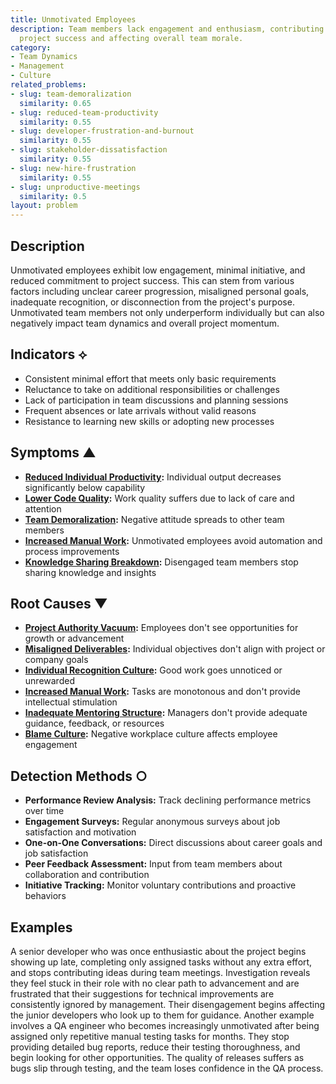 ```yaml
---
title: Unmotivated Employees
description: Team members lack engagement and enthusiasm, contributing minimally to
  project success and affecting overall team morale.
category:
- Team Dynamics
- Management
- Culture
related_problems:
- slug: team-demoralization
  similarity: 0.65
- slug: reduced-team-productivity
  similarity: 0.55
- slug: developer-frustration-and-burnout
  similarity: 0.55
- slug: stakeholder-dissatisfaction
  similarity: 0.55
- slug: new-hire-frustration
  similarity: 0.55
- slug: unproductive-meetings
  similarity: 0.5
layout: problem
---
```


## Description

Unmotivated employees exhibit low engagement, minimal initiative, and reduced commitment to project success. This can stem from various factors including unclear career progression, misaligned personal goals, inadequate recognition, or disconnection from the project's purpose. Unmotivated team members not only underperform individually but can also negatively impact team dynamics and overall project momentum.

## Indicators ⟡

- Consistent minimal effort that meets only basic requirements
- Reluctance to take on additional responsibilities or challenges
- Lack of participation in team discussions and planning sessions
- Frequent absences or late arrivals without valid reasons
- Resistance to learning new skills or adopting new processes

## Symptoms ▲

- **[Reduced Individual Productivity](reduced-individual-productivity.md):** Individual output decreases significantly below capability
- **[Lower Code Quality](lower-code-quality.md):** Work quality suffers due to lack of care and attention
- **[Team Demoralization](team-demoralization.md):** Negative attitude spreads to other team members
- **[Increased Manual Work](increased-manual-work.md):** Unmotivated employees avoid automation and process improvements
- **[Knowledge Sharing Breakdown](knowledge-sharing-breakdown.md):** Disengaged team members stop sharing knowledge and insights

## Root Causes ▼

- **[Project Authority Vacuum](project-authority-vacuum.md):** Employees don't see opportunities for growth or advancement
- **[Misaligned Deliverables](misaligned-deliverables.md):** Individual objectives don't align with project or company goals
- **[Individual Recognition Culture](individual-recognition-culture.md):** Good work goes unnoticed or unrewarded
- **[Increased Manual Work](increased-manual-work.md):** Tasks are monotonous and don't provide intellectual stimulation
- **[Inadequate Mentoring Structure](inadequate-mentoring-structure.md):** Managers don't provide adequate guidance, feedback, or resources
- **[Blame Culture](blame-culture.md):** Negative workplace culture affects employee engagement

## Detection Methods ○

- **Performance Review Analysis:** Track declining performance metrics over time
- **Engagement Surveys:** Regular anonymous surveys about job satisfaction and motivation
- **One-on-One Conversations:** Direct discussions about career goals and job satisfaction
- **Peer Feedback Assessment:** Input from team members about collaboration and contribution
- **Initiative Tracking:** Monitor voluntary contributions and proactive behaviors

## Examples

A senior developer who was once enthusiastic about the project begins showing up late, completing only assigned tasks without any extra effort, and stops contributing ideas during team meetings. Investigation reveals they feel stuck in their role with no clear path to advancement and are frustrated that their suggestions for technical improvements are consistently ignored by management. Their disengagement begins affecting the junior developers who look up to them for guidance. Another example involves a QA engineer who becomes increasingly unmotivated after being assigned only repetitive manual testing tasks for months. They stop providing detailed bug reports, reduce their testing thoroughness, and begin looking for other opportunities. The quality of releases suffers as bugs slip through testing, and the team loses confidence in the QA process.